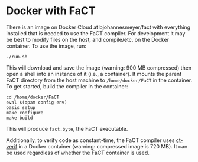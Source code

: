 # Docker with FaCT
There is an image on Docker Cloud at bjohannesmeyer/fact with everything installed that is needed to use the FaCT compiler. For development it may be best to modify files on the host, and compile/etc. on the Docker container. To use the image, run:

```./run.sh```

This will download and save the image (warning: 900 MB compressed) then open a shell into an instance of it (i.e., a container). It mounts the parent FaCT directory from the host machine to `/home/docker/FaCT` in the container. To get started, build the compiler in the container:

```
cd /home/docker/FaCT
eval $(opam config env)
oasis setup
make configure
make build
```

This will produce `fact.byte`, the FaCT executable.

Additionally, to verify code as constant-time, the FaCT compiler uses [ct-verif](https://github.com/imdea-software/verifying-constant-time/) in a Docker container (warning: compressed image is 720 MB). It can be used regardless of whether the FaCT container is used.
